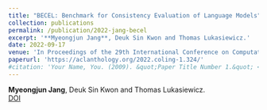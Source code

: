 ```yaml
---
title: "BECEL: Benchmark for Consistency Evaluation of Language Models"
collection: publications
permalink: /publication/2022-jang-becel
excerpt: '**Myeongjun Jang**, Deuk Sin Kwon and Thomas Lukasiewicz.'
date: 2022-09-17
venue: 'In Proceedings of the 29th International Conference on Computational Linguistics, Gyeongju, Republic of Korea, pp. 3680-3696, International Committee on Computational Linguistics.'
paperurl: 'https://aclanthology.org/2022.coling-1.324/'
#citation: 'Your Name, You. (2009). &quot;Paper Title Number 1.&quot; <i>Journal 1</i>. 1(1).'
---
```

**Myeongjun Jang**, Deuk Sin Kwon and Thomas Lukasiewicz.  
[DOI]([https://aclanthology.org/2022.coling-1.324/])
